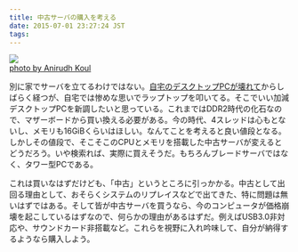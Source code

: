 ```yaml
---
title: 中古サーバの購入を考える
date: 2015-07-01 23:27:24 JST
tags: 
---
```


[![](http://farm4.staticflickr.com/3537/3483999817_31dbf20eb9.jpg)](http://www.flickr.com/photos/84856173@N00/3483999817)  
[photo by Anirudh Koul](http://www.flickr.com/photos/84856173@N00/3483999817)

別に家でサーバを立てるわけではない。[自宅のデスクトップPCが壊れて](http://folioscope.hatenablog.jp/entry/2015/01/17/225033)からしばらく経つが、自宅では惨めな思いでラップトップを叩いてる。そこでいい加減デスクトップPCを新調したいと思っている。これまではDDR2時代の化石なので、マザーボードから買い換える必要がある。今の時代、4スレッドは心もとないし、メモリも16GiBくらいはほしい。なんてことを考えると良い値段となる。しかしその値段で、そこそこのCPUとメモリを搭載した中古サーバが変えるとどうだろう。いや検索れば、実際に買えそうだ。もちろんブレードサーバではなく、タワー型PCである。

これは買いなはずだけども、「中古」というところに引っかかる。中古として出回る理由として、おそらくシステムのリプレイスなどで出てきた、特に問題は無いはずではある。そして皆が中古サーバを買うなら、今のコンピュータが価格崩壊を起こしているはずなので、何らかの理由があるはずだ。例えばUSB3\.0非対応や、サウンドカード非搭載など。これらを視野に入れ吟味して、自分が納得するようなら購入しよう。

